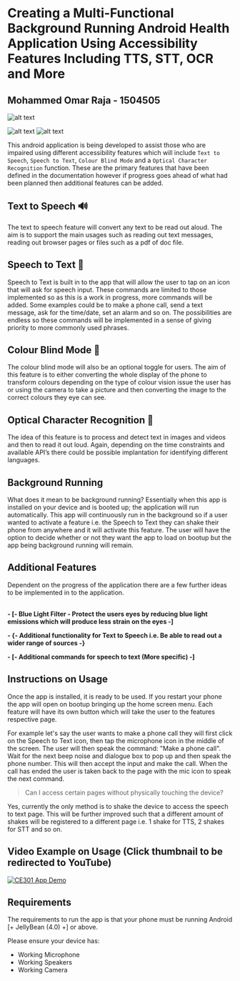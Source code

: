 <b> <h1> Creating a Multi-Functional Background Running Android Health Application Using Accessibility Features Including TTS, STT, OCR and More </h1> </b>

<b> <h2> Mohammed Omar Raja - 1504505 </h2> </b> 


![alt text](https://i.ibb.co/NSQ779N/App-Icon-Read-Me.png)


![alt text](https://i.ibb.co/jwcJ9W6/1.png) ![alt text](https://i.ibb.co/CV1pQCP/2.png) 

This android application is being developed to assist those who are impaired using different accessibility features which will include `Text to Speech`, `Speech to Text`, `Colour Blind Mode` and a `Optical Character Recognition` function.
These are the primary features that have been defined in the documentation however if progress goes ahead of what had been planned then additional features can be added.



<h2> Text to Speech 🔊 </h2>

The text to speech feature will convert any text to be read out aloud. The aim is to support the main usages such as reading out text messages, reading out browser pages or files such as a pdf of doc file.

<h2> Speech to Text 💬 </h2>

Speech to Text is built in to the app that will allow the user to tap on an icon that will ask for speech input. These commands are limited to those implemented so as this is a work in progress, more commands will be added.
Some examples could be to make a phone call, send a text message, ask for the time/date, set an alarm and so on. The possibilities are endless so these commands will be implemented in a sense of giving priority to more commonly used phrases.

<h2> Colour Blind Mode 🎨 </h2>

The colour blind mode will also be an optional toggle for users. The aim of this feature is to either converting the whole display of the phone to transform colours depending on the type of colour vision issue the user has or using the camera to take a picture and then converting the image to the correct colours they eye can see.

<h2> Optical Character Recognition 📱 </h2>

The idea of this feature is to process and detect text in images and videos and then to read it out loud. Again, depending on the time constraints and available API’s there could be possible implantation for identifying different languages.

<h2> Background Running </h2>
What does it mean to be background running? Essentially when this app is installed on your device and is booted up; the application will run automatically. This app will continuously run in the background so if a user wanted to activate a feature i.e. the Speech to Text they can shake their phone from anywhere and it will activate this feature.
The user will have the option to decide whether or not they want the app to load on bootup but the app being background running will remain.

<h2> Additional Features </h2>
Dependent on the progress of the application there are a few further ideas to be implemented in to the application.
<br />
<br />

**- [- Blue Light Filter - Protect the users eyes by reducing blue light emissions which will produce less strain on the eyes -]**

**- {- Additional functionality for Text to Speech i.e. Be able to read out a wider range of sources -}**

**- [- Additional commands for speech to text (More specific) -]**


<h2> Instructions on Usage </h2>
Once the app is installed, it is ready to be used. If you restart your phone the app will open on bootup bringing up the home screen menu.
Each feature will have its own button which will take the user to the features respective page.

For example let's say the user wants to make a phone call they will first click on the Speech to Text icon, then tap the microphone icon in the middle of the screen.
The user will then speak the command: "Make a phone call". Wait for the next beep noise and dialogue box to pop up and then speak the phone number. This will then accept the input
and make the call.
When the call has ended the user is taken back to the page with the mic icon to speak the next command.

> Can I access certain pages without physically touching the device?

Yes, currently the only method is to shake the device to access the speech to text page. This will be further improved such that a different amount of shakes will be registered
to a different page i.e. 1 shake for TTS, 2 shakes for STT and so on.


<h2> Video Example on Usage (Click thumbnail to be redirected to YouTube) </h2>

[![CE301 App Demo](http://img.youtube.com/vi/bRyBT-u681A/0.jpg)](http://www.youtube.com/watch?v=bRyBT-u681A "CE301 App Demo")


<h2> Requirements </h2>

The requirements to run the app is that your phone must be running Android [+ JellyBean (4.0) +]  or above.

Please ensure your device has:
- Working Microphone
- Working Speakers
- Working Camera




